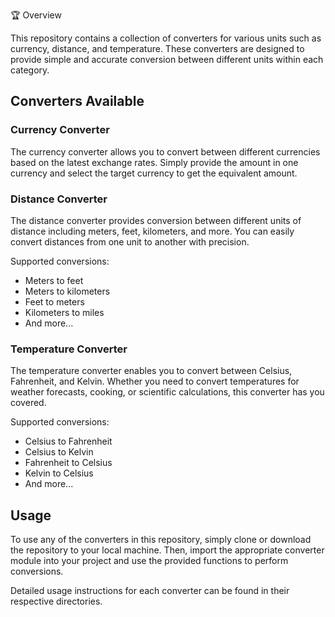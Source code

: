 
🏆 Overview

This repository contains a collection of converters for various units such as currency, distance, and temperature. These converters are designed to provide simple and accurate conversion between different units within each category.

## Converters Available

### Currency Converter

The currency converter allows you to convert between different currencies based on the latest exchange rates. Simply provide the amount in one currency and select the target currency to get the equivalent amount.

### Distance Converter

The distance converter provides conversion between different units of distance including meters, feet, kilometers, and more. You can easily convert distances from one unit to another with precision.

Supported conversions:
- Meters to feet
- Meters to kilometers
- Feet to meters
- Kilometers to miles
- And more...

### Temperature Converter

The temperature converter enables you to convert between Celsius, Fahrenheit, and Kelvin. Whether you need to convert temperatures for weather forecasts, cooking, or scientific calculations, this converter has you covered.

Supported conversions:
- Celsius to Fahrenheit
- Celsius to Kelvin
- Fahrenheit to Celsius
- Kelvin to Celsius
- And more...

## Usage

To use any of the converters in this repository, simply clone or download the repository to your local machine. Then, import the appropriate converter module into your project and use the provided functions to perform conversions.

Detailed usage instructions for each converter can be found in their respective directories.
